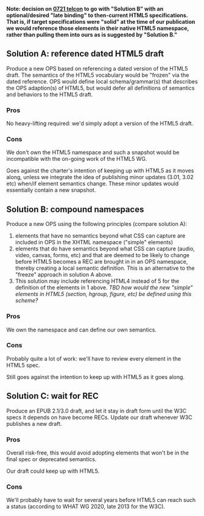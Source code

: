 

**Note: decision on [0721 telcon](MeetingMinutes100721.md) to go with "Solution B" with an optional/desired "late binding" to then-current HTML5 specifications. That is, if target specifications were "solid" at the time of our publication we would reference those elements in their native HTML5 namespace, rather than pulling them into ours as is suggested by "Solution B."**



## Solution A: reference dated HTML5 draft ##
Produce a new OPS based on referencing a dated version of the HTML5 draft. The semantics of the HTML5 vocabulary would be "frozen" via the dated reference. OPS would define local schema/grammar(s) that describes the OPS adaption(s) of HTML5, but would defer all definitions of semantics and behaviors to the HTML5 draft.

### Pros ###

No heavy-lifting required: we'd simply adopt a version of the HTML5 draft.

### Cons ###

We don't own the HTML5 namespace and such a snapshot would be incompatible with the on-going work of the HTML5 WG.

Goes against the charter's intention of keeping up with HTML5 as it moves along, unless we integrate the idea of publishing minor updates (3.01, 3.02 etc) when/if element semantics change. These minor updates would essentially contain a new snapshot.

## Solution B: compound namespaces ##
Produce a new OPS using the following principles (compare solution A):
  1. elements that have no semantics beyond what CSS can capture are included in OPS in the XHTML namespace ("simple" elements)
  1. elements that do have semantics beyond what CSS can capture (audio, video, canvas, forms, etc) and that are deemed to be likely to change before HTML5 becomes a REC are brought in in an OPS namespace, thereby creating a local semantic definition. This is an alternative to the "freeze" approach in solution A above.
  1. This solution may include referencing HTML4 instead of 5 for the definition of the elements in 1 above. _TBD how would the new "simple" elements in HTML5 (section, hgroup, figure, etc) be defined using this scheme?_

### Pros ###

We own the namespace and can define our own semantics.

### Cons ###

Probably quite a lot of work: we'll have to review every element in the HTML5 spec.

Still goes against the intention to keep up with HTML5 as it goes along.

## Solution C: wait for REC ##
Produce an EPUB 2.1/3.0 draft, and let it stay in draft form until the W3C specs it depends on have become RECs. Update our draft whenever W3C publishes a new draft.

### Pros ###

Overall risk-free, this would avoid adopting elements that won't be in the final spec or deprecated semantics.

Our draft could keep up with HTML5.

### Cons ###

We'll probably have to wait for several years before HTML5 can reach such a status (according to WHAT WG 2020, late 2013 for the W3C).